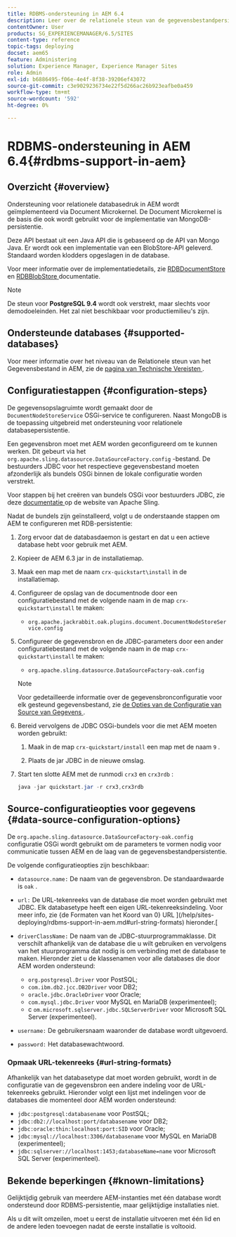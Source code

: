 ```yaml
---
title: RDBMS-ondersteuning in AEM 6.4
description: Leer over de relationele steun van de gegevensbestandpersistentie in AEM 6.4 en de beschikbare configuratieopties.
contentOwner: User
products: SG_EXPERIENCEMANAGER/6.5/SITES
content-type: reference
topic-tags: deploying
docset: aem65
feature: Administering
solution: Experience Manager, Experience Manager Sites
role: Admin
exl-id: b6886495-f06e-4e4f-8f38-39206ef43072
source-git-commit: c3e9029236734e22f5d266ac26b923eafbe0a459
workflow-type: tm+mt
source-wordcount: '592'
ht-degree: 0%

---
```


# RDBMS-ondersteuning in AEM 6.4{#rdbms-support-in-aem}

## Overzicht {#overview}

Ondersteuning voor relationele databasedruk in AEM wordt geïmplementeerd via Document Microkernel. De Document Microkernel is de basis die ook wordt gebruikt voor de implementatie van MongoDB-persistentie.

Deze API bestaat uit een Java API die is gebaseerd op de API van Mongo Java. Er wordt ook een implementatie van een BlobStore-API geleverd. Standaard worden klodders opgeslagen in de database.

Voor meer informatie over de implementatiedetails, zie [ RDBDocumentStore ](https://jackrabbit.apache.org/oak/docs/apidocs/org/apache/jackrabbit/oak/plugins/document/rdb/RDBDocumentStore.html) en [ RDBBlobStore ](https://jackrabbit.apache.org/oak/docs/apidocs/org/apache/jackrabbit/oak/plugins/document/rdb/RDBBlobStore.html) documentatie.

>[!NOTE]
>
>De steun voor **PostgreSQL 9.4** wordt ook verstrekt, maar slechts voor demodoeleinden. Het zal niet beschikbaar voor productiemilieu&#39;s zijn.

## Ondersteunde databases {#supported-databases}

Voor meer informatie over het niveau van de Relationele steun van het Gegevensbestand in AEM, zie de [ pagina van Technische Vereisten ](/help/sites-deploying/technical-requirements.md).

## Configuratiestappen {#configuration-steps}

De gegevensopslagruimte wordt gemaakt door de `DocumentNodeStoreService` OSGi-service te configureren. Naast MongoDB is de toepassing uitgebreid met ondersteuning voor relationele databasepersistentie.

Een gegevensbron moet met AEM worden geconfigureerd om te kunnen werken. Dit gebeurt via het `org.apache.sling.datasource.DataSourceFactory.config` -bestand. De bestuurders JDBC voor het respectieve gegevensbestand moeten afzonderlijk als bundels OSGi binnen de lokale configuratie worden verstrekt.

Voor stappen bij het creëren van bundels OSGi voor bestuurders JDBC, zie deze [ documentatie ](https://sling.apache.org/documentation/bundles/datasource-providers.html#convert-driver-jars-to-bundle) op de website van Apache Sling.

Nadat de bundels zijn geïnstalleerd, volgt u de onderstaande stappen om AEM te configureren met RDB-persistentie:

1. Zorg ervoor dat de databasdaemon is gestart en dat u een actieve database hebt voor gebruik met AEM.
1. Kopieer de AEM 6.3 jar in de installatiemap.
1. Maak een map met de naam `crx-quickstart\install` in de installatiemap.
1. Configureer de opslag van de documentnode door een configuratiebestand met de volgende naam in de map `crx-quickstart\install` te maken:

   * `org.apache.jackrabbit.oak.plugins.document.DocumentNodeStoreService.config`

1. Configureer de gegevensbron en de JDBC-parameters door een ander configuratiebestand met de volgende naam in de map `crx-quickstart\install` te maken:

   * `org.apache.sling.datasource.DataSourceFactory-oak.config`

   >[!NOTE]
   >
   >Voor gedetailleerde informatie over de gegevensbronconfiguratie voor elk gesteund gegevensbestand, zie [ de Opties van de Configuratie van Source van Gegevens ](/help/sites-deploying/rdbms-support-in-aem.md#data-source-configuration-options).

1. Bereid vervolgens de JDBC OSGi-bundels voor die met AEM moeten worden gebruikt:

   1. Maak in de map `crx-quickstart/install` een map met de naam `9` .

   1. Plaats de jar JDBC in de nieuwe omslag.

1. Start ten slotte AEM met de runmodi `crx3` en `crx3rdb` :

   ```java
   java -jar quickstart.jar -r crx3,crx3rdb
   ```

## Source-configuratieopties voor gegevens {#data-source-configuration-options}

De `org.apache.sling.datasource.DataSourceFactory-oak.config` configuratie OSGi wordt gebruikt om de parameters te vormen nodig voor communicatie tussen AEM en de laag van de gegevensbestandpersistentie.

De volgende configuratieopties zijn beschikbaar:

* `datasource.name:` De naam van de gegevensbron. De standaardwaarde is `oak` .

* `url:` De URL-tekenreeks van de database die moet worden gebruikt met JDBC. Elk databasetype heeft een eigen URL-tekenreeksindeling. Voor meer info, zie {de Formaten van het Koord van 0} URL ](/help/sites-deploying/rdbms-support-in-aem.md#url-string-formats) hieronder.[

* `driverClassName:` De naam van de JDBC-stuurprogrammaklasse. Dit verschilt afhankelijk van de database die u wilt gebruiken en vervolgens van het stuurprogramma dat nodig is om verbinding met de database te maken. Hieronder ziet u de klassenamen voor alle databases die door AEM worden ondersteund:

   * `org.postgresql.Driver` voor PostSQL;
   * `com.ibm.db2.jcc.DB2Driver` voor DB2;
   * `oracle.jdbc.OracleDriver` voor Oracle;
   * `com.mysql.jdbc.Driver` voor MySQL en MariaDB (experimenteel);
   * c `om.microsoft.sqlserver.jdbc.SQLServerDriver` voor Microsoft SQL Server (experimenteel).

* `username:` De gebruikersnaam waaronder de database wordt uitgevoerd.

* `password:` Het databasewachtwoord.

### Opmaak URL-tekenreeks {#url-string-formats}

Afhankelijk van het databasetype dat moet worden gebruikt, wordt in de configuratie van de gegevensbron een andere indeling voor de URL-tekenreeks gebruikt. Hieronder volgt een lijst met indelingen voor de databases die momenteel door AEM worden ondersteund:

* `jdbc:postgresql:databasename` voor PostSQL;
* `jdbc:db2://localhost:port/databasename` voor DB2;
* `jdbc:oracle:thin:localhost:port:SID` voor Oracle;
* `jdbc:mysql://localhost:3306/databasename` voor MySQL en MariaDB (experimenteel);
* `jdbc:sqlserver://localhost:1453;databaseName=name` voor Microsoft SQL Server (experimenteel).

## Bekende beperkingen {#known-limitations}

Gelijktijdig gebruik van meerdere AEM-instanties met één database wordt ondersteund door RDBMS-persistentie, maar gelijktijdige installaties niet.

Als u dit wilt omzeilen, moet u eerst de installatie uitvoeren met één lid en de andere leden toevoegen nadat de eerste installatie is voltooid.
